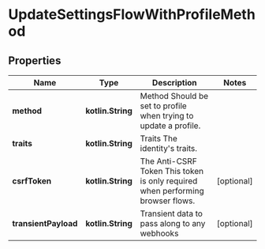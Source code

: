 
# UpdateSettingsFlowWithProfileMethod

## Properties
| Name | Type | Description | Notes |
| ------------ | ------------- | ------------- | ------------- |
| **method** | **kotlin.String** | Method  Should be set to profile when trying to update a profile. |  |
| **traits** | **kotlin.String** | Traits  The identity&#39;s traits. |  |
| **csrfToken** | **kotlin.String** | The Anti-CSRF Token  This token is only required when performing browser flows. |  [optional] |
| **transientPayload** | **kotlin.String** | Transient data to pass along to any webhooks |  [optional] |



